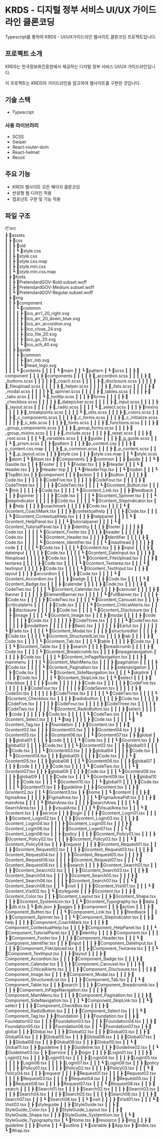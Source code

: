 # KRDS - 디지털 정부 서비스 UI/UX 가이드라인 클론코딩

Typescript를 통하여 KRDS - UI/UX가이드라인 웹사이트 클론코딩 프로젝트입니다.

## 프로젝트 소개

KRDS는 한국정보화진흥원에서 제공하는 디지털 정부 서비스 UI/UX 가이드라인입니다.

이 프로젝트는 KRDS의 가이드라인을 참고하여 웹사이트를 구현한 것입니다.

## 기술 스택

- Typescript

### 사용 라이브러리

- SCSS
- Swiper
- React-router-dom
- React-helmet
- Recoil

## 주요 기능

- KRDS 웹사이트 모든 페이지 클론코딩
- 반응형 웹 디자인 적용
- 컴포넌트 구현 및 기능 적용

## 파일 구조

📦src
<br>
┣ 📂assets
<br>
┃ ┣ 📂css
<br>
┃ ┃ ┣ 📂old
<br>
┃ ┃ ┃ ┗ 📜style.css
<br>
┃ ┃ ┣ 📜style.css
<br>
┃ ┃ ┣ 📜style.css.map
<br>
┃ ┃ ┣ 📜style.min.css
<br>
┃ ┃ ┗ 📜style.min.css.map
<br>
┃ ┣ 📂fonts
<br>
┃ ┃ ┣ 📜PretendardGOV-Bold.subset.woff
<br>
┃ ┃ ┣ 📜PretendardGOV-Medium.subset.woff
<br>
┃ ┃ ┗ 📜PretendardGOV-Regular.subset.woff
<br>
┃ ┣ 📂img
<br>
┃ ┃ ┣ 📂component
<br>
┃ ┃ ┃ ┗ 📂common
<br>
┃ ┃ ┃ ┃ ┣ 📜ico_arr1_20_right.svg
<br>
┃ ┃ ┃ ┃ ┣ 📜ico_arr_20_down_blue.svg
<br>
┃ ┃ ┃ ┃ ┣ 📜ico_arr_accordion.svg
<br>
┃ ┃ ┃ ┃ ┣ 📜ico_close_24.svg
<br>
┃ ┃ ┃ ┃ ┣ 📜ico_file_20.svg
<br>
┃ ┃ ┃ ┃ ┣ 📜ico_go_20.svg
<br>
┃ ┃ ┃ ┃ ┗ 📜ico_sch_40.svg
<br>
┃ ┃ ┣ 📂guide
<br>
┃ ┃ ┃ ┣ 📂common
<br>
┃ ┃ ┃ ┃ ┣ 📜arr_lnb.svg
<br>
┃ ┃ ┃ ┃ ┗ 📜head_logo.svg
<br>
┃ ┃ ┃ ┗ 📂contents
┃ ┃ ┃ ┃ ┗ 📂main
┃ ┃ ┗ 📂pattern
┃ ┗ 📂scss
┃ ┃ ┣ 📂component
┃ ┃ ┃ ┣ 📂components
┃ ┃ ┃ ┃ ┣ 📜_accordion.scss
┃ ┃ ┃ ┃ ┣ 📜_buttons.scss
┃ ┃ ┃ ┃ ┣ 📜_coach.scss
┃ ┃ ┃ ┃ ┣ 📜_disclosure.scss
┃ ┃ ┃ ┃ ┣ 📜_fileupload.scss
┃ ┃ ┃ ┃ ┣ 📜_helper.scss
┃ ┃ ┃ ┃ ┣ 📜_lists.scss
┃ ┃ ┃ ┃ ┣ 📜_modal.scss
┃ ┃ ┃ ┃ ┣ 📜_spinner.scss
┃ ┃ ┃ ┃ ┣ 📜_tables.scss
┃ ┃ ┃ ┃ ┣ 📜_tabs.scss
┃ ┃ ┃ ┃ ┗ 📜_tooltip.scss
┃ ┃ ┃ ┣ 📂forms
┃ ┃ ┃ ┃ ┣ 📜_checkbox.scss
┃ ┃ ┃ ┃ ┣ 📜_datepicker.scss
┃ ┃ ┃ ┃ ┣ 📜_input.scss
┃ ┃ ┃ ┃ ┣ 📜_layout.scss
┃ ┃ ┃ ┃ ┣ 📜_radio.scss
┃ ┃ ┃ ┃ ┗ 📜_select.scss
┃ ┃ ┃ ┣ 📂mixins
┃ ┃ ┃ ┃ ┣ 📜_breakpoints.scss
┃ ┃ ┃ ┃ ┗ 📜_utils.scss
┃ ┃ ┃ ┣ 📜_colors.scss
┃ ┃ ┃ ┣ 📜_c_components.scss
┃ ┃ ┃ ┣ 📜_c_forms.scss
┃ ┃ ┃ ┣ 📜_c_initialize.scss
┃ ┃ ┃ ┣ 📜_c_kds.scss
┃ ┃ ┃ ┣ 📜_fonts.scss
┃ ┃ ┃ ┣ 📜_functions.scss
┃ ┃ ┃ ┣ 📜_group_components.scss
┃ ┃ ┃ ┣ 📜_group_forms.scss
┃ ┃ ┃ ┣ 📜_group_mixins.scss
┃ ┃ ┃ ┣ 📜_include.scss
┃ ┃ ┃ ┣ 📜_reset.scss
┃ ┃ ┃ ┣ 📜_root.scss
┃ ┃ ┃ ┗ 📜_variables.scss
┃ ┃ ┣ 📂guide
┃ ┃ ┃ ┣ 📜_g_guide.scss
┃ ┃ ┃ ┗ 📜_prism.scss
┃ ┃ ┣ 📂pattern
┃ ┃ ┃ ┣ 📜p_content.css
┃ ┃ ┃ ┣ 📜p_content.css.map
┃ ┃ ┃ ┣ 📜_p_common.scss
┃ ┃ ┃ ┣ 📜_p_content.scss
┃ ┃ ┃ ┗ 📜_p_layout.scss
┃ ┃ ┣ 📜style.css
┃ ┃ ┣ 📜style.css.map
┃ ┃ ┗ 📜style.scss
┣ 📂atom
┃ ┗ 📜Atom.tsx
┣ 📂Components
┃ ┣ 📂common
┃ ┃ ┣ 📂aside
┃ ┃ ┃ ┗ 📜Gaside.tsx
┃ ┃ ┣ 📂Footer
┃ ┃ ┃ ┗ 📜Footer.tsx
┃ ┃ ┣ 📂Header
┃ ┃ ┃ ┗ 📜Header.tsx
┃ ┃ ┣ 📂Header-top
┃ ┃ ┃ ┗ 📜HeaderTop.tsx
┃ ┃ ┗ 📂topbtn
┃ ┃ ┃ ┗ 📜TopBtn.tsx
┃ ┣ 📂component
┃ ┃ ┣ 📂action
┃ ┃ ┃ ┣ 📂button
┃ ┃ ┃ ┃ ┣ 📜Code.tsx
┃ ┃ ┃ ┃ ┣ 📜CodeFive.tsx
┃ ┃ ┃ ┃ ┣ 📜CodeFour.tsx
┃ ┃ ┃ ┃ ┣ 📜CodeThree.tsx
┃ ┃ ┃ ┃ ┣ 📜CodeTwo.tsx
┃ ┃ ┃ ┃ ┗ 📜Gcontent_Button.tsx
┃ ┃ ┃ ┗ 📂link
┃ ┃ ┃ ┃ ┣ 📜Code.tsx
┃ ┃ ┃ ┃ ┗ 📜Gcontent_Link.tsx
┃ ┃ ┣ 📂feedback
┃ ┃ ┃ ┣ 📂spinner
┃ ┃ ┃ ┃ ┣ 📜Code.tsx
┃ ┃ ┃ ┃ ┗ 📜Gcontent_Spinner.tsx
┃ ┃ ┃ ┗ 📂stepindicator
┃ ┃ ┃ ┃ ┣ 📜Code.tsx
┃ ┃ ┃ ┃ ┗ 📜Gcontent_StepIndicator.tsx
┃ ┃ ┣ 📂help
┃ ┃ ┃ ┣ 📂coachmark
┃ ┃ ┃ ┃ ┣ 📜Code.tsx
┃ ┃ ┃ ┃ ┗ 📜Gcontent_CoachMark.tsx
┃ ┃ ┃ ┣ 📂contextualhelp
┃ ┃ ┃ ┃ ┣ 📜Code.tsx
┃ ┃ ┃ ┃ ┗ 📜Gcontent_ContextualHelp.tsx
┃ ┃ ┃ ┣ 📂helppanel
┃ ┃ ┃ ┃ ┗ 📜Gcontent_HelpPanel.tsx
┃ ┃ ┃ ┗ 📂tutorialpanel
┃ ┃ ┃ ┃ ┗ 📜Gcontent_TutorialPanel.tsx
┃ ┃ ┣ 📂identity
┃ ┃ ┃ ┣ 📂footer
┃ ┃ ┃ ┃ ┣ 📜Code.tsx
┃ ┃ ┃ ┃ ┗ 📜Gcontent_Footer.tsx
┃ ┃ ┃ ┣ 📂header
┃ ┃ ┃ ┃ ┣ 📜Code.tsx
┃ ┃ ┃ ┃ ┗ 📜Gcontent_Header.tsx
┃ ┃ ┃ ┣ 📂Identifier
┃ ┃ ┃ ┃ ┣ 📜Code.tsx
┃ ┃ ┃ ┃ ┗ 📜Gcontent_Identifier.tsx
┃ ┃ ┃ ┗ 📂masthead
┃ ┃ ┃ ┃ ┣ 📂code
┃ ┃ ┃ ┃ ┃ ┗ 📜Code.tsx
┃ ┃ ┃ ┃ ┗ 📜Gcontent.tsx
┃ ┃ ┣ 📂input
┃ ┃ ┃ ┣ 📂dateinput
┃ ┃ ┃ ┃ ┣ 📜Code.tsx
┃ ┃ ┃ ┃ ┗ 📜Gcontent_DateInput.tsx
┃ ┃ ┃ ┣ 📂fileupload
┃ ┃ ┃ ┃ ┣ 📜Code.tsx
┃ ┃ ┃ ┃ ┗ 📜Gcontent_FileUpload.tsx
┃ ┃ ┃ ┣ 📂textarea
┃ ┃ ┃ ┃ ┣ 📜Code.tsx
┃ ┃ ┃ ┃ ┗ 📜Gcontent_Textarea.tsx
┃ ┃ ┃ ┗ 📂textinput
┃ ┃ ┃ ┃ ┣ 📜Code.tsx
┃ ┃ ┃ ┃ ┗ 📜Gcontent_TextInput.tsx
┃ ┃ ┣ 📂layout
┃ ┃ ┃ ┣ 📂accordion
┃ ┃ ┃ ┃ ┣ 📜Code.tsx
┃ ┃ ┃ ┃ ┗ 📜Gcontent_Accordion.tsx
┃ ┃ ┃ ┣ 📂badge
┃ ┃ ┃ ┃ ┣ 📜Code.tsx
┃ ┃ ┃ ┃ ┗ 📜Gcontent_Badge.tsx
┃ ┃ ┃ ┣ 📂calendar
┃ ┃ ┃ ┃ ┣ 📜Code.tsx
┃ ┃ ┃ ┃ ┣ 📜CodeTwo.tsx
┃ ┃ ┃ ┃ ┗ 📜Gcontent_Calendar.tsx
┃ ┃ ┃ ┣ 📂carousel
┃ ┃ ┃ ┃ ┣ 📂Banner
┃ ┃ ┃ ┃ ┃ ┣ 📜ElementBanner.tsx
┃ ┃ ┃ ┃ ┃ ┗ 📜FullBanner.tsx
┃ ┃ ┃ ┃ ┣ 📜Code.tsx
┃ ┃ ┃ ┃ ┣ 📜CodeTwo.tsx
┃ ┃ ┃ ┃ ┗ 📜Gcontent_Carousel.tsx
┃ ┃ ┃ ┣ 📂criticalalerts
┃ ┃ ┃ ┃ ┣ 📜Code.tsx
┃ ┃ ┃ ┃ ┗ 📜Gcontent_CriticalAlerts.tsx
┃ ┃ ┃ ┣ 📂disclosure
┃ ┃ ┃ ┃ ┣ 📜Code.tsx
┃ ┃ ┃ ┃ ┗ 📜Gcontent_Disclosure.tsx
┃ ┃ ┃ ┣ 📂image
┃ ┃ ┃ ┃ ┗ 📜Gcontent_Image.tsx
┃ ┃ ┃ ┣ 📂modal
┃ ┃ ┃ ┃ ┣ 📂code
┃ ┃ ┃ ┃ ┃ ┣ 📜Code.tsx
┃ ┃ ┃ ┃ ┃ ┣ 📜CodeThree.tsx
┃ ┃ ┃ ┃ ┃ ┗ 📜CodeTwo.tsx
┃ ┃ ┃ ┃ ┣ 📂modalItem
┃ ┃ ┃ ┃ ┃ ┣ 📜Basic.tsx
┃ ┃ ┃ ┃ ┃ ┣ 📜Earlut.tsx
┃ ┃ ┃ ┃ ┃ ┗ 📜Fade.tsx
┃ ┃ ┃ ┃ ┗ 📜Gcontent_Modal.tsx
┃ ┃ ┃ ┣ 📂structuredlist
┃ ┃ ┃ ┃ ┣ 📜Code.tsx
┃ ┃ ┃ ┃ ┗ 📜Gcontent_StructuredList.tsx
┃ ┃ ┃ ┣ 📂tab
┃ ┃ ┃ ┃ ┣ 📜Code.tsx
┃ ┃ ┃ ┃ ┗ 📜Gcontent_Tab.tsx
┃ ┃ ┃ ┗ 📂table
┃ ┃ ┃ ┃ ┣ 📜Code.tsx
┃ ┃ ┃ ┃ ┗ 📜Gcontent_Table.tsx
┃ ┃ ┣ 📂search
┃ ┃ ┃ ┣ 📂breadcrumb
┃ ┃ ┃ ┃ ┣ 📜Code.tsx
┃ ┃ ┃ ┃ ┗ 📜Gcontent_Breadcrumb.tsx
┃ ┃ ┃ ┣ 📂inpagenavigation
┃ ┃ ┃ ┃ ┣ 📜Code.tsx
┃ ┃ ┃ ┃ ┗ 📜Gcontent_InPageNavigation.tsx
┃ ┃ ┃ ┣ 📂mainmenu
┃ ┃ ┃ ┃ ┗ 📜Gcontent_MainMenu.tsx
┃ ┃ ┃ ┣ 📂pagination
┃ ┃ ┃ ┃ ┣ 📜Code.tsx
┃ ┃ ┃ ┃ ┗ 📜Gcontent_Pagination.tsx
┃ ┃ ┃ ┣ 📂sidenavigation
┃ ┃ ┃ ┃ ┣ 📜Code.tsx
┃ ┃ ┃ ┃ ┗ 📜Gcontent_SideNavigation.tsx
┃ ┃ ┃ ┗ 📂skiplink
┃ ┃ ┃ ┃ ┣ 📜Code.tsx
┃ ┃ ┃ ┃ ┗ 📜Gcontent_SkipLink.tsx
┃ ┃ ┗ 📂select
┃ ┃ ┃ ┣ 📂checkbox
┃ ┃ ┃ ┃ ┣ 📂code
┃ ┃ ┃ ┃ ┃ ┣ 📜Code.tsx
┃ ┃ ┃ ┃ ┃ ┣ 📜CodeFive.tsx
┃ ┃ ┃ ┃ ┃ ┣ 📜CodeFour.tsx
┃ ┃ ┃ ┃ ┃ ┣ 📜CodeSeven.tsx
┃ ┃ ┃ ┃ ┃ ┣ 📜CodeSix.tsx
┃ ┃ ┃ ┃ ┃ ┣ 📜CodeThree.tsx
┃ ┃ ┃ ┃ ┃ ┗ 📜CodeTwo.tsx
┃ ┃ ┃ ┃ ┗ 📜Gcontent_Checkbox.tsx
┃ ┃ ┃ ┣ 📂radiobutton
┃ ┃ ┃ ┃ ┣ 📜Code.tsx
┃ ┃ ┃ ┃ ┣ 📜CodeFive.tsx
┃ ┃ ┃ ┃ ┣ 📜CodeFour.tsx
┃ ┃ ┃ ┃ ┣ 📜CodeThree.tsx
┃ ┃ ┃ ┃ ┣ 📜CodeTwo.tsx
┃ ┃ ┃ ┃ ┗ 📜Gcontent_RadioButton.tsx
┃ ┃ ┃ ┣ 📂select
┃ ┃ ┃ ┃ ┣ 📂code
┃ ┃ ┃ ┃ ┃ ┣ 📜Code.tsx
┃ ┃ ┃ ┃ ┃ ┗ 📜CodeTwo.tsx
┃ ┃ ┃ ┃ ┗ 📜Gcontent_Select.tsx
┃ ┃ ┃ ┗ 📂tag
┃ ┃ ┃ ┃ ┣ 📜Code.tsx
┃ ┃ ┃ ┃ ┗ 📜Gcontent_Tag.tsx
┃ ┣ 📂foundation
┃ ┃ ┣ 📜Gcontent.tsx
┃ ┃ ┣ 📜Gcontent02.tsx
┃ ┃ ┣ 📜Gcontent03.tsx
┃ ┃ ┣ 📜Gcontent04.tsx
┃ ┃ ┣ 📜Gcontent05.tsx
┃ ┃ ┣ 📜Gcontent06.tsx
┃ ┃ ┗ 📜Gcontent07.tsx
┃ ┣ 📂global
┃ ┃ ┣ 📂global01
┃ ┃ ┃ ┣ 📂code
┃ ┃ ┃ ┃ ┗ 📜Code.tsx
┃ ┃ ┃ ┗ 📜Gcontent.tsx
┃ ┃ ┣ 📂global02
┃ ┃ ┃ ┣ 📜Code.tsx
┃ ┃ ┃ ┗ 📜Gcontent02.tsx
┃ ┃ ┣ 📂global03
┃ ┃ ┃ ┣ 📜Code.tsx
┃ ┃ ┃ ┗ 📜Gcontent03.tsx
┃ ┃ ┣ 📂global04
┃ ┃ ┃ ┣ 📜Code.tsx
┃ ┃ ┃ ┗ 📜Gcontent04.tsx
┃ ┃ ┣ 📂global05
┃ ┃ ┃ ┣ 📜Code.tsx
┃ ┃ ┃ ┗ 📜Gcontent05.tsx
┃ ┃ ┣ 📂global06
┃ ┃ ┃ ┗ 📜Gcontent06.tsx
┃ ┃ ┣ 📂global07
┃ ┃ ┃ ┣ 📂code
┃ ┃ ┃ ┃ ┣ 📜Code.tsx
┃ ┃ ┃ ┃ ┗ 📜CodeTwo.tsx
┃ ┃ ┃ ┗ 📜Gcontent07.tsx
┃ ┃ ┣ 📂global08
┃ ┃ ┃ ┣ 📜Code.tsx
┃ ┃ ┃ ┗ 📜Gcontent08.tsx
┃ ┃ ┣ 📂global09
┃ ┃ ┃ ┣ 📜Code.tsx
┃ ┃ ┃ ┗ 📜Gcontent09.tsx
┃ ┃ ┣ 📂global10
┃ ┃ ┃ ┣ 📜Code.tsx
┃ ┃ ┃ ┗ 📜Gcontent10.tsx
┃ ┃ ┗ 📂global11
┃ ┃ ┃ ┣ 📜Code.tsx
┃ ┃ ┃ ┗ 📜Gcontent11.tsx
┃ ┣ 📂guideline
┃ ┃ ┣ 📜Gcontent.tsx
┃ ┃ ┣ 📜Gcontent2.tsx
┃ ┃ ┗ 📜Gcontent3.tsx
┃ ┣ 📂home
┃ ┃ ┗ 📂content
┃ ┃ ┃ ┣ 📂figmaArea
┃ ┃ ┃ ┃ ┣ 📜FigmaArea.tsx
┃ ┃ ┃ ┃ ┗ 📜FigmaAreaPdf.tsx
┃ ┃ ┃ ┣ 📂mainArea
┃ ┃ ┃ ┃ ┗ 📜MainArea.tsx
┃ ┃ ┃ ┣ 📂searchArea
┃ ┃ ┃ ┃ ┗ 📜SearchArea.tsx
┃ ┃ ┃ ┣ 📂visualArea
┃ ┃ ┃ ┃ ┗ 📜VisualArea.tsx
┃ ┃ ┃ ┗ 📜Gcontent.tsx
┃ ┣ 📂service
┃ ┃ ┣ 📂login
┃ ┃ ┃ ┣ 📜Gcontent_Login01.tsx
┃ ┃ ┃ ┣ 📜Gcontent_Login02.tsx
┃ ┃ ┃ ┣ 📜Gcontent_Login03.tsx
┃ ┃ ┃ ┣ 📜Gcontent_Login04.tsx
┃ ┃ ┃ ┣ 📜Gcontent_Login05.tsx
┃ ┃ ┃ ┣ 📜Gcontent_Login06.tsx
┃ ┃ ┃ ┣ 📜Gcontent_Login07.tsx
┃ ┃ ┃ ┗ 📜Gcontent_Login08.tsx
┃ ┃ ┣ 📂policy
┃ ┃ ┃ ┣ 📜Gcontent_Policy01.tsx
┃ ┃ ┃ ┣ 📜Gcontent_Policy02.tsx
┃ ┃ ┃ ┣ 📜Gcontent_Policy03.tsx
┃ ┃ ┃ ┗ 📜Gcontent_Policy04.tsx
┃ ┃ ┣ 📂request
┃ ┃ ┃ ┣ 📜Gcontent_Request01.tsx
┃ ┃ ┃ ┣ 📜Gcontent_Request02.tsx
┃ ┃ ┃ ┣ 📜Gcontent_Request03.tsx
┃ ┃ ┃ ┣ 📜Gcontent_Request04.tsx
┃ ┃ ┃ ┣ 📜Gcontent_Request05.tsx
┃ ┃ ┃ ┣ 📜Gcontent_Request06.tsx
┃ ┃ ┃ ┣ 📜Gcontent_Request07.tsx
┃ ┃ ┃ ┗ 📜Gcontent_Request08.tsx
┃ ┃ ┣ 📂search
┃ ┃ ┃ ┣ 📜Gcontent_Search01.tsx
┃ ┃ ┃ ┣ 📜Gcontent_Search02.tsx
┃ ┃ ┃ ┣ 📜Gcontent_Search03.tsx
┃ ┃ ┃ ┣ 📜Gcontent_Search04.tsx
┃ ┃ ┃ ┣ 📜Gcontent_Search05.tsx
┃ ┃ ┃ ┣ 📜Gcontent_Search06.tsx
┃ ┃ ┃ ┣ 📜Gcontent_Search07.tsx
┃ ┃ ┃ ┗ 📜Gcontent_Search08.tsx
┃ ┃ ┗ 📂visit
┃ ┃ ┃ ┣ 📜Gcontent_Visit01.tsx
┃ ┃ ┃ ┗ 📜Gcontent_Visit02.tsx
┃ ┗ 📂styleguide
┃ ┃ ┣ 📜Gcontent.tsx
┃ ┃ ┣ 📜Gcontent_Color.tsx
┃ ┃ ┣ 📜Gcontent_Layout.tsx
┃ ┃ ┣ 📜Gcontent_Shape.tsx
┃ ┃ ┣ 📜Gcontent_SystemIcon.tsx
┃ ┃ ┗ 📜Gcontent_Typography.tsx
┣ 📂data
┃ ┣ 📜db.d.ts
┃ ┗ 📜db.json
┣ 📂pages
┃ ┣ 📂component
┃ ┃ ┣ 📂action
┃ ┃ ┃ ┣ 📜Component_Button.tsx
┃ ┃ ┃ ┗ 📜Component_Link.tsx
┃ ┃ ┣ 📂feedback
┃ ┃ ┃ ┣ 📜Component_Spinner.tsx
┃ ┃ ┃ ┗ 📜Component_StepIndicator.tsx
┃ ┃ ┣ 📂help
┃ ┃ ┃ ┣ 📜Component_CoachMark.tsx
┃ ┃ ┃ ┣ 📜Component_ContextualHelp.tsx
┃ ┃ ┃ ┣ 📜Component_HelpPanel.tsx
┃ ┃ ┃ ┗ 📜Component_TutorialPanel.tsx
┃ ┃ ┣ 📂identity
┃ ┃ ┃ ┣ 📜Component.tsx
┃ ┃ ┃ ┣ 📜Component_Footer.tsx
┃ ┃ ┃ ┣ 📜Component_Header.tsx
┃ ┃ ┃ ┗ 📜Component_Identifier.tsx
┃ ┃ ┣ 📂input
┃ ┃ ┃ ┣ 📜Component_DateInput.tsx
┃ ┃ ┃ ┣ 📜Component_FileUpload.tsx
┃ ┃ ┃ ┣ 📜Component_Textarea.tsx
┃ ┃ ┃ ┗ 📜Component_TextInput.tsx
┃ ┃ ┣ 📂layout
┃ ┃ ┃ ┣ 📜Component_Accordion.tsx
┃ ┃ ┃ ┣ 📜Component_Badge.tsx
┃ ┃ ┃ ┣ 📜Component_Calendar.tsx
┃ ┃ ┃ ┣ 📜Component_Carousel.tsx
┃ ┃ ┃ ┣ 📜Component_CriticalAlerts.tsx
┃ ┃ ┃ ┣ 📜Component_Disclosure.tsx
┃ ┃ ┃ ┣ 📜Component_Image.tsx
┃ ┃ ┃ ┣ 📜Component_Modal.tsx
┃ ┃ ┃ ┣ 📜Component_StructuredList.tsx
┃ ┃ ┃ ┣ 📜Component_Tab.tsx
┃ ┃ ┃ ┗ 📜Component_Table.tsx
┃ ┃ ┣ 📂search
┃ ┃ ┃ ┣ 📜Component_Breadcrumb.tsx
┃ ┃ ┃ ┣ 📜Component_InPageNavigation.tsx
┃ ┃ ┃ ┣ 📜Component_MainMenu.tsx
┃ ┃ ┃ ┣ 📜Component_Pagination.tsx
┃ ┃ ┃ ┣ 📜Component_SideNavigation.tsx
┃ ┃ ┃ ┗ 📜Component_SkipLink.tsx
┃ ┃ ┗ 📂select
┃ ┃ ┃ ┣ 📜Component_CheckBox.tsx
┃ ┃ ┃ ┣ 📜Component_RadioButton.tsx
┃ ┃ ┃ ┣ 📜Component_Select.tsx
┃ ┃ ┃ ┗ 📜Component_Tag.tsx
┃ ┣ 📂foundation
┃ ┃ ┣ 📜Foundation.tsx
┃ ┃ ┣ 📜Foundation02.tsx
┃ ┃ ┣ 📜Foundation03.tsx
┃ ┃ ┣ 📜Foundation04.tsx
┃ ┃ ┣ 📜Foundation05.tsx
┃ ┃ ┣ 📜Foundation06.tsx
┃ ┃ ┗ 📜Foundation07.tsx
┃ ┣ 📂global
┃ ┃ ┣ 📜Global.tsx
┃ ┃ ┣ 📜Global02.tsx
┃ ┃ ┣ 📜Global03.tsx
┃ ┃ ┣ 📜Global04.tsx
┃ ┃ ┣ 📜Global05.tsx
┃ ┃ ┣ 📜Global06.tsx
┃ ┃ ┣ 📜Global07.tsx
┃ ┃ ┣ 📜Global08.tsx
┃ ┃ ┣ 📜Global09.tsx
┃ ┃ ┣ 📜Global10.tsx
┃ ┃ ┗ 📜Global11.tsx
┃ ┣ 📂guideline
┃ ┃ ┣ 📜Guideline.tsx
┃ ┃ ┣ 📜Guideline02.tsx
┃ ┃ ┗ 📜Guideline03.tsx
┃ ┣ 📂service
┃ ┃ ┣ 📂login
┃ ┃ ┃ ┣ 📜Login01.tsx
┃ ┃ ┃ ┣ 📜Login02.tsx
┃ ┃ ┃ ┣ 📜Login03.tsx
┃ ┃ ┃ ┣ 📜Login04.tsx
┃ ┃ ┃ ┣ 📜Login05.tsx
┃ ┃ ┃ ┣ 📜Login06.tsx
┃ ┃ ┃ ┣ 📜Login07.tsx
┃ ┃ ┃ ┗ 📜Login08.tsx
┃ ┃ ┣ 📂policy
┃ ┃ ┃ ┣ 📜Policy01.tsx
┃ ┃ ┃ ┣ 📜Policy02.tsx
┃ ┃ ┃ ┣ 📜Policy03.tsx
┃ ┃ ┃ ┗ 📜Policy04.tsx
┃ ┃ ┣ 📂request
┃ ┃ ┃ ┣ 📜Request01.tsx
┃ ┃ ┃ ┣ 📜Request02.tsx
┃ ┃ ┃ ┣ 📜Request03.tsx
┃ ┃ ┃ ┣ 📜Request04.tsx
┃ ┃ ┃ ┣ 📜Request05.tsx
┃ ┃ ┃ ┣ 📜Request06.tsx
┃ ┃ ┃ ┣ 📜Request07.tsx
┃ ┃ ┃ ┗ 📜Request08.tsx
┃ ┃ ┣ 📂search
┃ ┃ ┃ ┣ 📜Search01.tsx
┃ ┃ ┃ ┣ 📜Search02.tsx
┃ ┃ ┃ ┣ 📜Search03.tsx
┃ ┃ ┃ ┣ 📜Search04.tsx
┃ ┃ ┃ ┣ 📜Search05.tsx
┃ ┃ ┃ ┣ 📜Search06.tsx
┃ ┃ ┃ ┣ 📜Search07.tsx
┃ ┃ ┃ ┗ 📜Search08.tsx
┃ ┃ ┗ 📂visit
┃ ┃ ┃ ┣ 📜Visit01.tsx
┃ ┃ ┃ ┗ 📜Visit02.tsx
┃ ┣ 📂styleguide
┃ ┃ ┣ 📜StyleGuide.tsx
┃ ┃ ┣ 📜StyleGuide_Color.tsx
┃ ┃ ┣ 📜StyleGuide_Layout.tsx
┃ ┃ ┣ 📜StyleGuide_Shape.tsx
┃ ┃ ┣ 📜StyleGuide_SystemIcon.tsx
┃ ┃ ┗ 📜StyleGuide_Typography.tsx
┃ ┗ 📜Home.tsx
┣ 📂resource
┃ ┣ 📂img
┃ ┃ ┣ 📂guideline
┃ ┃ ┣ 📂home
┃ ┃ ┗ 📂outline
┃ ┗ 📂variable
┣ 📜App.tsx
┣ 📜index.tsx
┗ 📜Wrap.tsx
